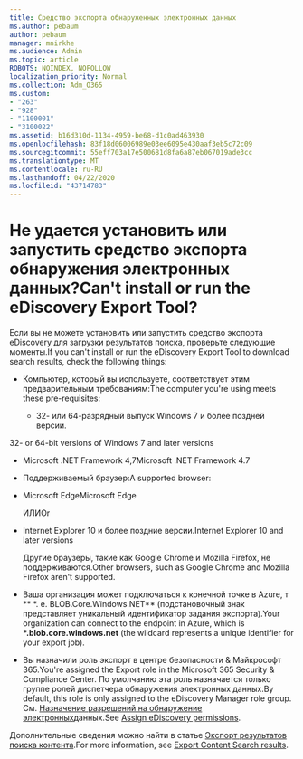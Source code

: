 ```yaml
---
title: Средство экспорта обнаруженных электронных данных
ms.author: pebaum
author: pebaum
manager: mnirkhe
ms.audience: Admin
ms.topic: article
ROBOTS: NOINDEX, NOFOLLOW
localization_priority: Normal
ms.collection: Adm_O365
ms.custom:
- "263"
- "928"
- "1100001"
- "3100022"
ms.assetid: b16d310d-1134-4959-be68-d1c0ad463930
ms.openlocfilehash: 83f18d06006989e03ee6095e430aaf3eb5c72c09
ms.sourcegitcommit: 55eff703a17e500681d8fa6a87eb067019ade3cc
ms.translationtype: MT
ms.contentlocale: ru-RU
ms.lasthandoff: 04/22/2020
ms.locfileid: "43714783"
---
```

# <a name="cant-install-or-run-the-ediscovery-export-tool"></a><span data-ttu-id="5450f-102">Не удается установить или запустить средство экспорта обнаружения электронных данных?</span><span class="sxs-lookup"><span data-stu-id="5450f-102">Can't install or run the eDiscovery Export Tool?</span></span>

<span data-ttu-id="5450f-103">Если вы не можете установить или запустить средство экспорта eDiscovery для загрузки результатов поиска, проверьте следующие моменты.</span><span class="sxs-lookup"><span data-stu-id="5450f-103">If you can't install or run the eDiscovery Export Tool to download search results, check the following things:</span></span>
  
- <span data-ttu-id="5450f-104">Компьютер, который вы используете, соответствует этим предварительным требованиям:</span><span class="sxs-lookup"><span data-stu-id="5450f-104">The computer you're using meets these pre-requisites:</span></span>

  - <span data-ttu-id="5450f-105">32- или 64-разрядный выпуск Windows 7 и более поздней версии.


</span><span class="sxs-lookup"><span data-stu-id="5450f-105">32- or 64-bit versions of Windows 7 and later versions</span></span>

  - <span data-ttu-id="5450f-106">Microsoft .NET Framework 4,7</span><span class="sxs-lookup"><span data-stu-id="5450f-106">Microsoft .NET Framework 4.7</span></span>

  - <span data-ttu-id="5450f-107">Поддерживаемый браузер:</span><span class="sxs-lookup"><span data-stu-id="5450f-107">A supported browser:</span></span>

  - <span data-ttu-id="5450f-108">Microsoft Edge</span><span class="sxs-lookup"><span data-stu-id="5450f-108">Microsoft Edge</span></span>

    <span data-ttu-id="5450f-109">ИЛИ</span><span class="sxs-lookup"><span data-stu-id="5450f-109">Or</span></span>

  - <span data-ttu-id="5450f-110">Internet Explorer 10 и более поздние версии.</span><span class="sxs-lookup"><span data-stu-id="5450f-110">Internet Explorer 10 and later versions</span></span>

    <span data-ttu-id="5450f-111">Другие браузеры, такие как Google Chrome и Mozilla Firefox, не поддерживаются.</span><span class="sxs-lookup"><span data-stu-id="5450f-111">Other browsers, such as Google Chrome and Mozilla Firefox aren't supported.</span></span>

- <span data-ttu-id="5450f-112">Ваша организация может подключаться к конечной точке в Azure, т \*\* \*. е. BLOB.Core.Windows.NET\*\* (подстановочный знак представляет уникальный идентификатор задания экспорта).</span><span class="sxs-lookup"><span data-stu-id="5450f-112">Your organization can connect to the endpoint in Azure, which is **\*.blob.core.windows.net** (the wildcard represents a unique identifier for your export job).</span></span>

- <span data-ttu-id="5450f-113">Вы назначили роль экспорт в центре безопасности &amp; Майкрософт 365.</span><span class="sxs-lookup"><span data-stu-id="5450f-113">You're assigned the Export role in the Microsoft 365 Security &amp; Compliance Center.</span></span> <span data-ttu-id="5450f-114">По умолчанию эта роль назначается только группе ролей диспетчера обнаружения электронных данных.</span><span class="sxs-lookup"><span data-stu-id="5450f-114">By default, this role is only assigned to the eDiscovery Manager role group.</span></span> <span data-ttu-id="5450f-115">См. [Назначение разрешений на обнаружение электронных](https://docs.microsoft.com/office365/securitycompliance/assign-ediscovery-permissions)данных.</span><span class="sxs-lookup"><span data-stu-id="5450f-115">See [Assign eDiscovery permissions](https://docs.microsoft.com/office365/securitycompliance/assign-ediscovery-permissions).</span></span>

<span data-ttu-id="5450f-116">Дополнительные сведения можно найти в статье [Экспорт результатов поиска контента](https://docs.microsoft.com/office365/securitycompliance/export-search-results).</span><span class="sxs-lookup"><span data-stu-id="5450f-116">For more information, see [Export Content Search results](https://docs.microsoft.com/office365/securitycompliance/export-search-results).</span></span>
  